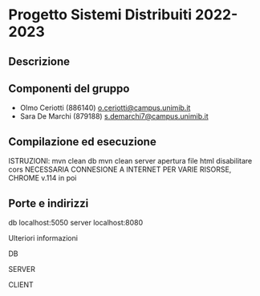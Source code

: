 # Progetto Sistemi Distribuiti 2022-2023

## Descrizione

## Componenti del gruppo

* Olmo Ceriotti (886140) o.ceriotti@campus.unimib.it
* Sara De Marchi (879188) s.demarchi7@campus.unimib.it
## Compilazione ed esecuzione

ISTRUZIONI:
mvn clean db
mvn clean server
apertura file html
disabilitare cors
NECESSARIA CONNESIONE A INTERNET PER VARIE RISORSE, CHROME v.114 in poi

## Porte e indirizzi

db localhost:5050
server localhost:8080

Ulteriori informazioni

DB

SERVER

CLIENT